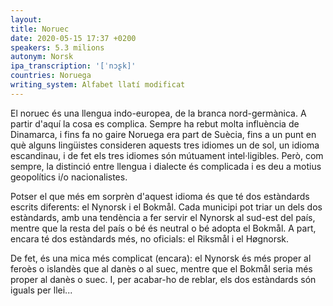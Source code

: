 ```yaml
---
layout:
title: Noruec
date: 2020-05-15 17:37 +0200
speakers: 5.3 milions
autonym: Norsk
ipa_transcription: '[ˈnɔʂk]'
countries: Noruega
writing_system: Alfabet llatí modificat
---
```


El noruec és una llengua indo-europea, de la branca nord-germànica. A partir d'aquí la cosa es complica. Sempre ha rebut molta influència de Dinamarca, i fins fa no gaire Noruega era part de Suècia, fins a un punt en què alguns lingüistes consideren aquests tres idiomes un de sol, un idioma escandinau, i de fet els tres idiomes són mútuament intel·ligibles. Però, com sempre, la distinció entre llengua i dialecte és complicada i es deu a motius geopolítics i/o nacionalistes.

Potser el que més em sorprèn d'aquest idioma és que té dos estàndards escrits diferents: el Nynorsk i el Bokmål. Cada municipi pot triar un dels dos estàndards, amb una tendència a fer servir el Nynorsk al sud-est del país, mentre que la resta del país o bé és neutral o bé adopta el Bokmål. A part, encara té dos estàndards més, no oficials: el Riksmål i el Høgnorsk.

De fet, és una mica més complicat (encara): el Nynorsk és més proper al feroès o islandès que al danès o al suec, mentre que el Bokmål seria més proper al danès o suec. I, per acabar-ho de reblar, els dos estàndards són iguals per llei...

